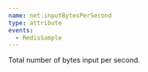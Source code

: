 ```yaml
---
name: net.inputBytesPerSecond
type: attribute
events:
  - RedisSample
---
```


Total number of bytes input per second.